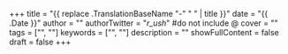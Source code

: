 +++
title = "{{ replace .TranslationBaseName "-" " " | title }}"
date = "{{ .Date }}"
author = ""
authorTwitter = "_r_ush_" #do not include @
cover = ""
tags = ["", ""]
keywords = ["", ""]
description = ""
showFullContent = false
draft = false
+++
